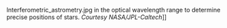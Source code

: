 Interferometric_astrometry.jpg in the optical wavelength range to determine precise positions of stars. _Courtesy NASA/JPL-Caltech_]]
